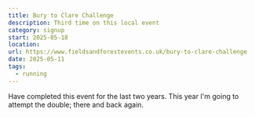 ```yaml
---
title: Bury to Clare Challenge
description: Third time on this local event
category: signup
start: 2025-05-18
location:
url: https://www.fieldsandforestevents.co.uk/bury-to-clare-challenge
date: 2025-05-11
tags:
  - running
---
```


Have completed this event for the last two years. This year I'm going to attempt the double; there and back again.

